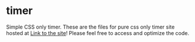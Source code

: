 # timer
Simple CSS only timer.
These are the files for pure css only timer site hosted at [Link to the site](https://xtimer.web.app)!
Please feel free to access and optimize the code. 
